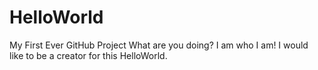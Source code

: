 # HelloWorld
My First Ever GitHub Project
What are you doing? I am who I am!
I would like to be a creator for this HelloWorld. 
